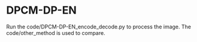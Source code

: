 # DPCM-DP-EN
Run the code/DPCM-DP-EN_encode_decode.py to process the image.
The code/other_method is used to compare.
